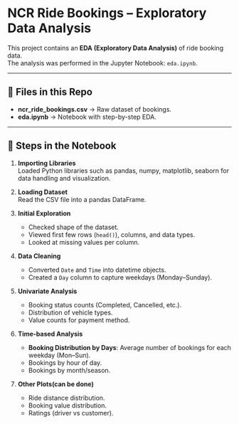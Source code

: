 # NCR Ride Bookings – Exploratory Data Analysis

This project contains an **EDA (Exploratory Data Analysis)** of ride booking data.  
The analysis was performed in the Jupyter Notebook: `eda.ipynb`.

---

## 📂 Files in this Repo
- **ncr_ride_bookings.csv** → Raw dataset of bookings.
- **eda.ipynb** → Notebook with step-by-step EDA.

---

## 🔑 Steps in the Notebook

1. **Importing Libraries**  
   Loaded Python libraries such as pandas, numpy, matplotlib, seaborn for data handling and visualization.

2. **Loading Dataset**  
   Read the CSV file into a pandas DataFrame.

3. **Initial Exploration**  
   - Checked shape of the dataset.  
   - Viewed first few rows (`head()`), columns, and data types.  
   - Looked at missing values per column.

4. **Data Cleaning**  
   - Converted `Date` and `Time` into datetime objects.  
   - Created a `Day` column to capture weekdays (Monday–Sunday).  

5. **Univariate Analysis**  
   - Booking status counts (Completed, Cancelled, etc.).  
   - Distribution of vehicle types.  
   - Value counts for payment method.  

6. **Time-based Analysis**  
   - **Booking Distribution by Days**: Average number of bookings for each weekday (Mon–Sun).  
   - Bookings by hour of day.  
   - Bookings by month/season.  

7. **Other Plots(can be done)**  
   - Ride distance distribution.  
   - Booking value distribution.  
   - Ratings (driver vs customer).  

